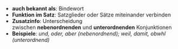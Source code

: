 - **auch bekannt als**: Bindewort
- **Funktion im Satz**: Satzglieder oder Sätze miteinander verbinden
- **Zusatzinfo**: Unterscheidung zwischen **nebenordnenden** und **unterordnenden** Konjunktionen
- **Beispiele**: _und, oder, aber (nebenordnend); weil, damit, obwhl (unterordnend)_